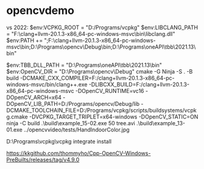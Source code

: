 # opencvdemo

vs 2022:
$env:VCPKG_ROOT = "D:/Programs/vcpkg"
$env:LIBCLANG_PATH = "F:\clang+llvm-20.1.3-x86_64-pc-windows-msvc\bin\libclang.dll"
$env:PATH += ";F:\clang+llvm-20.1.3-x86_64-pc-windows-msvc\bin;D:\Programs\opencv\Debug\bin;D:\Programs\oneAPI\tbb\2021.13\bin"

$env:TBB_DLL_PATH = "D:\Programs\oneAPI\tbb\2021.13\bin"
$env:OpenCV_DIR = "D:\Programs\opencv\Debug"
cmake -G Ninja -S . -B build -DCMAKE_CXX_COMPILER=F:/clang+llvm-20.1.3-x86_64-pc-windows-msvc/bin/clang++.exe -DLIBCXX_BUILD=F:/clang+llvm-20.1.3-x86_64-pc-windows-msvc -DOpenCV_RUNTIME=vc16 -DOpenCV_ARCH=x64 -DOpenCV_LIB_PATH=D:/Programs/opencv/Debug/lib -DCMAKE_TOOLCHAIN_FILE=D:/Programs/vcpkg/scripts/buildsystems/vcpkg.cmake
-DVCPKG_TARGET_TRIPLET=x64-windows
 -DOpenCV_STATIC=ON
ninja -C build
.\build\example_15-02.exe 50 tree.avi
.\build\example_13-01.exe ../opencvvideo/tests/HandIndoorColor.jpg


D:\Programs\vcpkg\vcpkg integrate install


https://kkgithub.com/thommyho/Cpp-OpenCV-Windows-PreBuilts/releases/tag/v4.9.0
